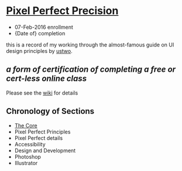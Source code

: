 # [Pixel Perfect Precision](https://ustwo.com/ppp/)
* 07-Feb-2016 enrollment
* {Date of} completion

this is a record of my working through the almost-famous guide on UI design principles by [ustwo](https://ustwo.com).

## *a form of certification of completing a free or cert-less online class*
Please see the [wiki](https://github.com/robbiemu/pixel-perfect-precision/wiki) for details

## Chronology of Sections

* [The Core](https://github.com/robbiemu/Pixel-Perfect-Precision/blob/master/the_core.md)
* Pixel Perfect Principles
* Pixel Perfect details
* Accessibility
* Design and Development
* Photoshop
* Illustrator
